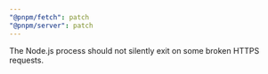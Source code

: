 ```yaml
---
"@pnpm/fetch": patch
"@pnpm/server": patch
---
```


The Node.js process should not silently exit on some broken HTTPS requests.
